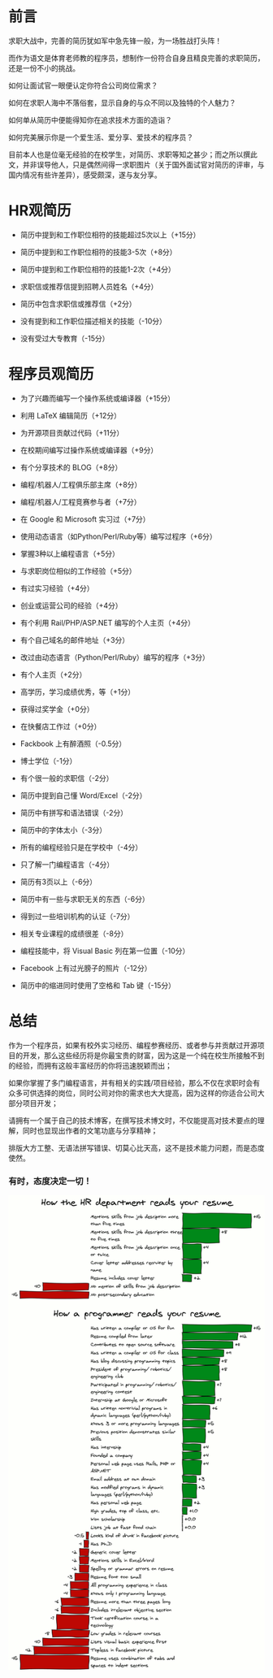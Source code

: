 # 前言

求职大战中，完善的简历犹如军中急先锋一般，为一场胜战打头阵！

而作为语文是体育老师教的程序员，想制作一份符合自身且精良完善的求职简历，还是一份不小的挑战。

如何让面试官一眼便认定你符合公司岗位需求？

如何在求职人海中不落俗套，显示自身的与众不同以及独特的个人魅力？

如何单从简历中便能得知你在追求技术方面的造诣？

如何完美展示你是一个爱生活、爱分享、爱技术的程序员？

目前本人也是位毫无经验的在校学生，对简历、求职等知之甚少；而之所以撰此文，并非误导他人，只是偶然间得一求职图片（关于国外面试官对简历的评审，与国内情况有些许差异），感受颇深，遂与友分享。

# HR观简历

+ 简历中提到和工作职位相符的技能超过5次以上（+15分）

+ 简历中提到和工作职位相符的技能3-5次（+8分）

+ 简历中提到和工作职位相符的技能1-2次（+4分）

+ 求职信或推荐信提到招聘人员姓名（+4分）

+ 简历中包含求职信或推荐信（+2分）

+ 没有提到和工作职位描述相关的技能（-10分）

+ 没有受过大专教育（-15分）

# 程序员观简历

+ 为了兴趣而编写一个操作系统或编译器（+15分）

+ 利用 LaTeX 编辑简历（+12分）

+ 为开源项目贡献过代码（+11分）

+ 在校期间编写过操作系统或编译器（+9分）

+ 有个分享技术的 BLOG（+8分）

+ 编程/机器人/工程俱乐部主席（+8分）

+ 编程/机器人/工程竞赛参与者（+7分）

+ 在 Google 和 Microsoft 实习过（+7分）

+ 使用动态语言（如Python/Perl/Ruby等）编写过程序（+6分）

+ 掌握3种以上编程语言（+5分）

+ 与求职岗位相似的工作经验（+5分）

+ 有过实习经验（+4分）

+ 创业或运营公司的经验（+4分）

+ 有个利用 Rail/PHP/ASP.NET 编写的个人主页（+4分）

+ 有个自己域名的邮件地址（+3分）

+ 改过由动态语言（Python/Perl/Ruby）编写的程序（+3分）

+ 有个人主页（+2分）

+ 高学历，学习成绩优秀，等（+1分）

+ 获得过奖学金（+0分）

+ 在快餐店工作过（+0分）

+ Fackbook 上有醉酒照（-0.5分）

+ 博士学位（-1分）

+ 有个很一般的求职信（-2分）

+ 简历中提到自己懂 Word/Excel（-2分）

+ 简历中有拼写和语法错误（-2分）

+ 简历中的字体太小（-3分）

+ 所有的编程经验只是在学校中（-4分）

+ 只了解一门编程语言（-4分）

+ 简历有3页以上（-6分）

+ 简历中有一些与求职无关的东西（-6分）

+ 得到过一些培训机构的认证（-7分）

+ 相关专业课程的成绩很差（-8分）

+ 编程技能中，将 Visual Basic 列在第一位置（-10分）

+ Facebook 上有过光膀子的照片（-12分）

+ 简历中的缩进同时使用了空格和 Tab 键（-15分）

# 总结

作为一个程序员，如果有校外实习经历、编程参赛经历、或者参与并贡献过开源项目的开发，那么这些经历将是你最宝贵的财富，因为这是一个纯在校生所接触不到的经验，而拥有这般丰富经历的你将迅速脱颖而出；

如果你掌握了多门编程语言，并有相关的实践/项目经验，那么不仅在求职时会有众多可供选择的岗位，同时公司对你的需求也大大提高，因为这样的你适合公司大部分项目开发；

请拥有一个属于自己的技术博客，在撰写技术博文时，不仅能提高对技术要点的理解，同时也显现出作者的文笔功底与分享精神；

排版大方工整、无语法拼写错误、切莫心比天高，这不是技术能力问题，而是态度使然。

### 有时，态度决定一切！

<p class="picture"><img alt="" src="/uploads/pictures/myresume/resume.png"/></p>